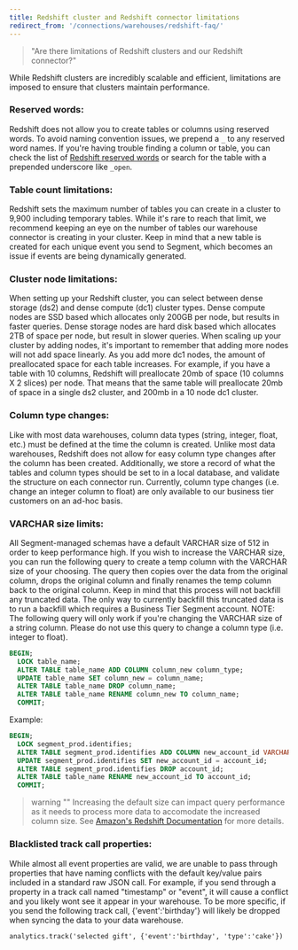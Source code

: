 ```yaml
---
title: Redshift cluster and Redshift connector limitations
redirect_from: '/connections/warehouses/redshift-faq/'
---
```


> "Are there limitations of Redshift clusters and our Redshift connector?"

While Redshift clusters are incredibly scalable and efficient, limitations are imposed to ensure that clusters maintain performance.

### Reserved words:

Redshift does not allow you to create tables or columns using reserved words. To avoid naming convention issues, we prepend a `_` to any reserved word names. If you're having trouble finding a column or table, you can check the list of [Redshift reserved words](http://docs.aws.amazon.com/redshift/latest/dg/r_pg_keywords.html) or search for the table with a prepended underscore like `_open`.

### Table count limitations:

Redshift sets the maximum number of tables you can create in a cluster to 9,900 including temporary tables. While it's rare to reach that limit, we recommend keeping an eye on the number of tables our warehouse connector is creating in your cluster. Keep in mind that a new table is created for each unique event you send to Segment, which becomes an issue if events are being dynamically generated.

### Cluster node limitations:

When setting up your Redshift cluster, you can select between dense storage (ds2) and dense compute (dc1) cluster types. Dense compute nodes are SSD based which allocates only 200GB per node, but results in faster queries. Dense storage nodes are hard disk based which allocates 2TB of space per node, but result in slower queries. When scaling up your cluster by adding nodes, it's important to remember that adding more nodes will not add space linearly. As you add more dc1 nodes, the amount of preallocated space for each table increases. For example, if you have a table with 10 columns, Redshift will preallocate 20mb of space (10 columns X 2 slices) per node. That means that the same table will preallocate 20mb of space in a single ds2 cluster, and 200mb in a 10 node dc1 cluster.

### Column type changes:

Like with most data warehouses, column data types (string, integer, float, etc.) must be defined at the time the column is created. Unlike most data warehouses, Redshift does not allow for easy column type changes after the column has been created. Additionally, we store a record of what the tables and column types should be set to in a local database, and validate the structure on each connector run. Currently, column type changes (i.e. change an integer column to float) are only available to our business tier customers on an ad-hoc basis.

### VARCHAR size limits:

All Segment-managed schemas have a default VARCHAR size of 512 in order to keep performance high. If you wish to increase the VARCHAR size, you can run the following query to create a temp column with the VARCHAR size of your choosing. The query then copies over the data from the original column, drops the original column and finally renames the temp column back to the original column. Keep in mind that this process will not backfill any truncated data. The only way to currently backfill this truncated data is to run a backfill which requires a Business Tier Segment account. NOTE: The following query will only work if you're changing the VARCHAR size of a string column. Please do not use this query to change a column type (i.e. integer to float).

```sql
BEGIN;
  LOCK table_name;
  ALTER TABLE table_name ADD COLUMN column_new column_type;
  UPDATE table_name SET column_new = column_name;
  ALTER TABLE table_name DROP column_name;
  ALTER TABLE table_name RENAME column_new TO column_name;
  COMMIT;
```

Example:
```sql
BEGIN;
  LOCK segment_prod.identifies;
  ALTER TABLE segment_prod.identifies ADD COLUMN new_account_id VARCHAR(1024);
  UPDATE segment_prod.identifies SET new_account_id = account_id;
  ALTER TABLE segment_prod.identifies DROP account_id;
  ALTER TABLE table_name RENAME new_account_id TO account_id;
  COMMIT;
```
> warning ""
> Increasing the default size can impact query performance as it needs to process more data to accomodate the increased column size. See [Amazon's Redshift Documentation](https://docs.aws.amazon.com/redshift/latest/dg/c_best-practices-smallest-column-size.html) for more details.

### Blacklisted track call properties:

While almost all event properties are valid, we are unable to pass through properties that have naming conflicts with the default key/value pairs included in a standard raw JSON call. For example, if you send through a property in a track call named "timestamp" or "event", it will cause a conflict and you likely wont see it appear in your warehouse. To be more specific, if you send the following track call, {'event':'birthday'} will likely be dropped when syncing the data to your data warehouse.

`analytics.track('selected gift', {'event':'birthday', 'type':'cake'})`
